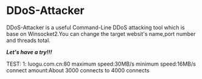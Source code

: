 # DDoS-Attacker
DDoS-Attacker is a useful Command-Line DDoS attacking tool which is base on Winsocket2.You can change the target websit's name,port number and threads total.

***Let's have a try!!!***

TEST:
1:      luogu.com.cn:80   maximum speed:30MB/s  minimum speed:16MB/s  connect amount:About 3000 connects to 4000 connects
